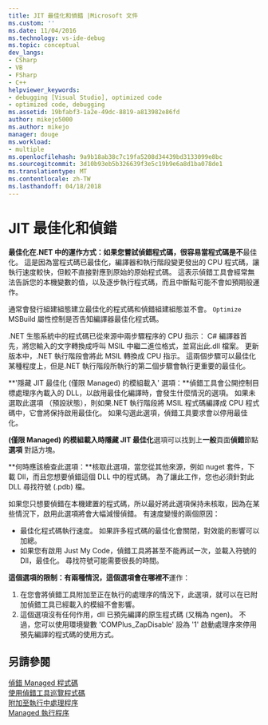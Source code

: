 ```yaml
---
title: JIT 最佳化和偵錯 |Microsoft 文件
ms.custom: ''
ms.date: 11/04/2016
ms.technology: vs-ide-debug
ms.topic: conceptual
dev_langs:
- CSharp
- VB
- FSharp
- C++
helpviewer_keywords:
- debugging [Visual Studio], optimized code
- optimized code, debugging
ms.assetid: 19bfabf3-1a2e-49dc-8819-a813982e86fd
author: mikejo5000
ms.author: mikejo
manager: douge
ms.workload:
- multiple
ms.openlocfilehash: 9a9b18ab38c7c19fa5208d34439bd3133099e8bc
ms.sourcegitcommit: 3d10b93eb5b326639f3e5c19b9e6a8d1ba078de1
ms.translationtype: MT
ms.contentlocale: zh-TW
ms.lasthandoff: 04/18/2018
---
```

# <a name="jit-optimization-and-debugging"></a>JIT 最佳化和偵錯
**最佳化在.NET 中的運作方式：**如果您嘗試偵錯程式碼，很容易當程式碼是**不**最佳化。 這是因為當程式碼已最佳化，編譯器和執行階段變更發出的 CPU 程式碼，讓執行速度較快，但較不直接對應到原始的原始程式碼。 這表示偵錯工具會經常無法告訴您的本機變數的值，以及逐步執行程式碼，而且中斷點可能不會如預期般運作。

通常會發行組建組態建立最佳化的程式碼和偵錯組建組態並不會。 `Optimize` MSBuild 屬性控制是否告知編譯器最佳化程式碼。

.NET 生態系統中的程式碼已從來源中兩步驟程序的 CPU 指示： C# 編譯器首先，將您輸入的文字轉換成呼叫 MSIL 中繼二進位格式，並寫出此.dll 檔案。 更新版本中，.NET 執行階段會將此 MSIL 轉換成 CPU 指示。 這兩個步驟可以最佳化某種程度上，但是.NET 執行階段所執行的第二個步驟會執行更重要的最佳化。

**'隱藏 JIT 最佳化 (僅限 Managed) 的模組載入' 選項：**偵錯工具會公開控制目標處理序內載入的 DLL，以啟用最佳化編譯時，會發生什麼情況的選項。 如果未選取此選項 （預設狀態），則如果.NET 執行階段將 MSIL 程式碼編譯成 CPU 程式碼中，它會將保持啟用最佳化。 如果勾選此選項，偵錯工具要求會以停用最佳化。

**(僅限 Managed) 的模組載入時隱藏 JIT 最佳化**選項可以找到上**一般**頁面**偵錯**節點**選項**  對話方塊。

**何時應該檢查此選項：**核取此選項，當您從其他來源，例如 nuget 套件，下載 Dll，而且您想要偵錯這個 DLL 中的程式碼。 為了讓此工作，您也必須針對此 DLL 尋找符號 (.pdb) 檔。

如果您只想要偵錯在本機建置的程式碼，所以最好將此選項保持未核取，因為在某些情況下，啟用此選項將會大幅減慢偵錯。 有速度變慢的兩個原因：

* 最佳化程式碼執行速度。 如果許多程式碼的最佳化會關閉，對效能的影響可以加總。
* 如果您有啟用 Just My Code，偵錯工具將甚至不能再試一次，並載入符號的 Dll，最佳化。 尋找符號可能需要很長的時間。

**這個選項的限制：**有兩種情況，這個選項會在哪裡**不**運作：

1. 在您會將偵錯工具附加至正在執行的處理序的情況下，此選項，就可以在已附加偵錯工具已經載入的模組不會影響。
2. 這個選項沒有任何作用，dll 已預先編譯的原生程式碼 (又稱為 ngen)。 不過，您可以使用環境變數 'COMPlus_ZapDisable' 設為 '1' 啟動處理序來停用預先編譯的程式碼的使用方式。

## <a name="see-also"></a>另請參閱  
 [偵錯 Managed 程式碼](../debugger/debugging-managed-code.md)   
 [使用偵錯工具巡覽程式碼](../debugger/navigating-through-code-with-the-debugger.md)   
 [附加至執行中處理程序](../debugger/attach-to-running-processes-with-the-visual-studio-debugger.md)   
 [Managed 執行程序](/dotnet/standard/managed-execution-process)
